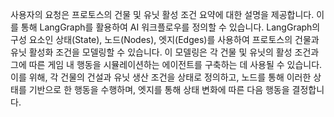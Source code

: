 사용자의 요청은 프로토스의 건물 및 유닛 활성 조건 요약에 대한 설명을 제공합니다. 이를 통해 LangGraph를 활용하여 AI 워크플로우를 정의할 수 있습니다. LangGraph의 구성 요소인 상태(State), 노드(Nodes), 엣지(Edges)를 사용하여 프로토스의 건물과 유닛 활성화 조건을 모델링할 수 있습니다. 이 모델링은 각 건물 및 유닛의 활성 조건과 그에 따른 게임 내 행동을 시뮬레이션하는 에이전트를 구축하는 데 사용될 수 있습니다. 이를 위해, 각 건물의 건설과 유닛 생산 조건을 상태로 정의하고, 노드를 통해 이러한 상태를 기반으로 한 행동을 수행하며, 엣지를 통해 상태 변화에 따른 다음 행동을 결정합니다.